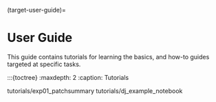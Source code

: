 (target-user-guide)=
# User Guide
This guide contains tutorials for learning the basics, and how-to guides targeted at specific tasks.

:::{toctree}
:maxdepth: 2
:caption: Tutorials

tutorials/exp01_patchsummary
tutorials/dj_example_notebook
